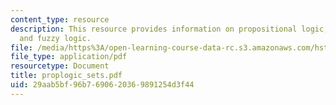 ```yaml
---
content_type: resource
description: This resource provides information on propositional logic, fuzzy rules
  and fuzzy logic.
file: /media/https%3A/open-learning-course-data-rc.s3.amazonaws.com/hst-951j-medical-decision-support-fall-2005/29aab5bf96b7690620369891254d3f44_proplogic_sets.pdf
file_type: application/pdf
resourcetype: Document
title: proplogic_sets.pdf
uid: 29aab5bf-96b7-6906-2036-9891254d3f44
---
```

